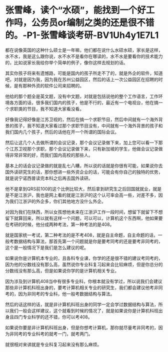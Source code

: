 # 张雪峰，读个“水硕”，能找到一个好工作吗，公务员or编制之类的还是很不错的。-P1-张雪峰谈考研-BV1Uh4y1E7L1

都在说像英国的这种什么硕士是一年嘛，他们都在说什么水硕水硕，家长是这样，水不水，我是这么跟你说，水不水不是看你在哪读的，水不水是要看你的技术能力的，比如说家长我给你举个简单的例子，像你这样去规划的话。

其实你孩子将来有遗憾路，可能是国内的孩子所走不了的，就是外企的软件，知道吧，对就是因为我，因为我在苏州公益园区，然后的话上一次公益园区在招聘的时候，是有那种外资的软件公司来招聘的。

他给的那个题全是英文题，没有中文题，对就是包括说他的整个工作语言，工作环境各方面的话，很多我们国内的孩子，他是不行的，最近有一个电视台，他在搞一个求职类的节目，我不知道大家看没看。

好像我记得好像是江苏卫视的，然后在搞一个求职节目，然后中间就有一个海外背景的孩子，我不知道大家看过那个求职节目没有，中间就有一个海外背景的孩子和我们国内几个孩子，然后的话他在开一个所谓的国际会议。

然后让这几个人去做所谓的会议记录，那个会议记录做下来，加上您可以看一下那个江苏卫视那个求职，那个会议记录做下来，只有新加坡的学生，他做会议记录做得非常非常的好，而我们国内高校的那些人。

基本上的话会议记录做的就是乱七八糟，所以说的话就是你很有可能，如果说你去国外读研究生的话，那你想进一些外资企业的话，可能会有你自己的独特的优势，就是说宁诺西普读完本科之后再去国外读研。

他不是拿到QRS前100的这个比例比较大，然后拿到研究生之后回国就就业，就是是不是江浙沪，我也是网上看的就是江浙沪的这个认可率会高一些，对差不多，因为我们江浙沪的外企多，你们其他地方没什么外企。

对因为我们在陕西，所以女孩想他未来在江浙沪工作一段时间，想留下就留下不想留下就算回来，所以就有这样一个问题，可以可以，计算机这个东西啊，他如果要在考研的时候，他分成两种考法，第一种考法的是408。

就是国家统一考试，第二种考法的是不考408，就是自主命题，自主命题的话，一般考数据结构与算法，那首先第一个问题就是你是要考同考的还是要考非同考的，这个是一般情况下是我们是怎么建议的呢。

如果说你是计算机本专业的，且各科专业课，你学的还是很不错的建议考同考的，因为他的分数线没有那么高，虽然说你专业科复习起来会比较麻烦，但是你总分的分数线没有那么高，但是如果说你学的是计算机相关专业。

因为涉及到计算机408当中有很多专业科，你根本就没有学过，所以说我们会建议那些非计算机科班出身的，要考计算机相关专业的研究生，我们都会建议他考非同考的，因为非同考的专业科，他一般考数据结构与算法。

然后的话这样的话，就是非计算机科班出身的同学一定会学过数据结构与算法，所以我们一般会这样建议，这个就看到时候的情况了，就是如果说你是计算机科班出身且四门专业科学的还不错，你可以考408。

如果说你要是非计算机科班出身，但是你想考计算机，那你就尽量考非同考的，因为非同考的专业科考的就考一门，就考两门。

就很相对来讲就是专业科复习起来没有那么麻烦。